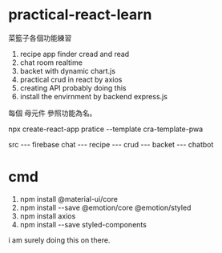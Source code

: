 # practical-react-learn
菜籃子各個功能練習

1. recipe app finder cread and read
2. chat room realtime
3. backet with dynamic chart.js
4. practical crud in react by axios
5. creating API probably doing this
6. install the envirnment by backend express.js

每個 母元件 參照功能為名。

npx create-react-app pratice --template cra-template-pwa

src 
    --- firebase chat
    --- recipe 
    --- crud
    --- backet 
    --- chatbot


# cmd
1. npm install @material-ui/core
2. npm install --save @emotion/core @emotion/styled
3. npm install axios
4. npm install --save styled-components

i am surely doing this on there.
